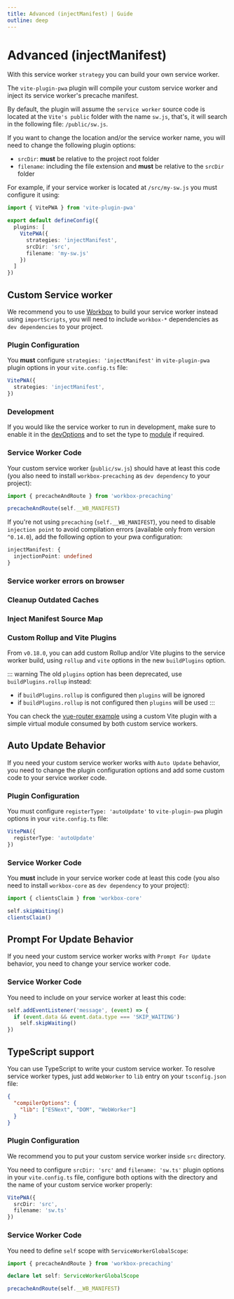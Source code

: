 ```yaml
---
title: Advanced (injectManifest) | Guide
outline: deep
---
```


# Advanced (injectManifest)

With this service worker `strategy` you can build your own service worker.

The `vite-plugin-pwa` plugin will compile your custom service worker and inject its service worker's precache manifest.

By default, the plugin will assume the `service worker` source code is located at the `Vite's public` folder with the name `sw.js`, that's, it will search in the following file: `/public/sw.js`. 

If you want to change the location and/or the service worker name, you will need to change the following plugin options:
- `srcDir`: **must** be relative to the project root folder 
- `filename`: including the file extension and **must** be relative to the `srcDir` folder

For example, if your service worker is located at `/src/my-sw.js` you must configure it using:
```ts
import { VitePWA } from 'vite-plugin-pwa'

export default defineConfig({
  plugins: [
    VitePWA({
      strategies: 'injectManifest',
      srcDir: 'src',
      filename: 'my-sw.js'
    })
  ]
})
```

## Custom Service worker

We recommend you to use [Workbox](https://developer.chrome.com/docs/workbox/) to build your service worker instead using `importScripts`, you will need to include `workbox-*` dependencies as `dev dependencies` to your project.

### Plugin Configuration

You **must** configure `strategies: 'injectManifest'` in `vite-plugin-pwa` plugin options in your `vite.config.ts` file:

```ts
VitePWA({
  strategies: 'injectManifest',
})
```

### Development

If you would like the service worker to run in development, make sure to enable it in the [devOptions](/guide/development#plugin-configuration) and to set the type to [module](/guide/development#injectmanifest-strategy) if required.

### Service Worker Code

Your custom service worker (`public/sw.js`) should have at least this code (you also need to install `workbox-precaching` as `dev dependency` to your project):
```js
import { precacheAndRoute } from 'workbox-precaching'

precacheAndRoute(self.__WB_MANIFEST)
```

If you're not using `precaching` (`self.__WB_MANIFEST`), you need to disable `injection point` to avoid compilation errors (available only from version `^0.14.0`), add the following option to your pwa configuration:

```ts
injectManifest: {
  injectionPoint: undefined
}
```

### Service worker errors on browser

<ServiceWorkerClientErrors />

### Cleanup Outdated Caches

<CleanupOutdatedCaches />

<InjectManifestCleanupOutdatedCaches />

### Inject Manifest Source Map <Badge type="tip" text="new options from v0.18.0+" />

<InjectManifestSourceMap />

### Custom Rollup and Vite Plugins <Badge type="tip" text="from v0.18.0+" />

From `v0.18.0`, you can add custom Rollup and/or Vite plugins to the service worker build, using `rollup` and `vite` options in the new `buildPlugins` option.

::: warning
The old `plugins` option has been deprecated, use `buildPlugins.rollup` instead: 
- if `buildPlugins.rollup` is configured then `plugins` will be ignored
- if `buildPlugins.rollup` is not configured then `plugins` will be used
:::

You can check the [vue-router example](https://github.com/vite-pwa/vite-plugin-pwa/tree/main/examples/vue-router) using a custom Vite plugin with a simple virtual module consumed by both custom service workers.

## Auto Update Behavior

If you need your custom service worker works with `Auto Update` behavior, you need to change the plugin configuration options and add some custom code to your service worker code.

### Plugin Configuration

You must configure `registerType: 'autoUpdate'` to `vite-plugin-pwa` plugin options in your `vite.config.ts` file:

```ts
VitePWA({
  registerType: 'autoUpdate'
})
```

### Service Worker Code

You **must** include in your service worker code at least this code (you also need to install `workbox-core` as `dev dependency` to your project):

```js
import { clientsClaim } from 'workbox-core'

self.skipWaiting()
clientsClaim()
```

## Prompt For Update Behavior

If you need your custom service worker works with `Prompt For Update` behavior, you need to change your service worker code.

### Service Worker Code

You need to include on your service worker at least this code:

```js
self.addEventListener('message', (event) => {
  if (event.data && event.data.type === 'SKIP_WAITING')
    self.skipWaiting()
})
```

## TypeScript support 

You can use TypeScript to write your custom service worker. To resolve service worker types, just add `WebWorker` to `lib` entry on your `tsconfig.json` file:

```json
{
  "compilerOptions": {
    "lib": ["ESNext", "DOM", "WebWorker"]
  }
}
```

### Plugin Configuration

We recommend you to put your custom service worker inside `src` directory. 

You need to configure `srcDir: 'src'` and `filename: 'sw.ts'` plugin options in your `vite.config.ts` file, configure both options with the directory and the name of your custom service worker properly:

```ts
VitePWA({
  srcDir: 'src',
  filename: 'sw.ts'
})
```

### Service Worker Code

You need to define `self` scope with `ServiceWorkerGlobalScope`:

```ts
import { precacheAndRoute } from 'workbox-precaching'

declare let self: ServiceWorkerGlobalScope

precacheAndRoute(self.__WB_MANIFEST)
```
